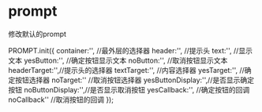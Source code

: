 prompt
======

修改默认的prompt

PROMPT.init({
  container:'',	//最外层的选择器
	header:'',		//提示头
	text:'',		//显示文本
	yesButton:'',	//确定按钮显示文本
	noButton:'',	//取消按钮显示文本		
	headerTarget:'',//提示头的选择器
	textTarget:'',	//内容选择器
	yesTarget:'',	//确定按钮选择器
	noTarget:''		//取消按钮选择器
	yesButtonDisplay:'',//是否显示确定按钮
	noButtonDisplay:'',//是否显示取消按钮
	yesCallback:'',		//确定按钮的回调
	noCallback''		//取消按钮的回调
});
